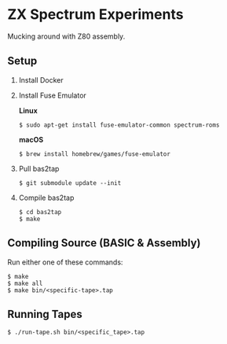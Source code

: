 # ZX Spectrum Experiments
Mucking around with Z80 assembly.

## Setup

1. Install Docker
2. Install Fuse Emulator
    
    **Linux**

    ```
    $ sudo apt-get install fuse-emulator-common spectrum-roms
    ```
    
    **macOS**
    
    ```
    $ brew install homebrew/games/fuse-emulator
    ```

3. Pull bas2tap

    ```
    $ git submodule update --init
    ```

4. Compile bas2tap

    ```
    $ cd bas2tap
    $ make
    ```

## Compiling Source (BASIC & Assembly)

Run either one of these commands:

```
$ make
$ make all
$ make bin/<specific-tape>.tap
```

## Running Tapes

```
$ ./run-tape.sh bin/<specific_tape>.tap
```
